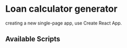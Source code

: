 # Loan calculator generator

creating a new single-page app, use Create React App.

## Available Scripts

